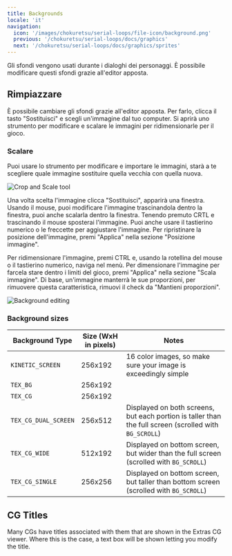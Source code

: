 ```yaml
---
title: Backgrounds
locale: 'it'
navigation:
  icon: '/images/chokuretsu/serial-loops/file-icon/background.png'
  previous: '/chokuretsu/serial-loops/docs/graphics'
  next: '/chokuretsu/serial-loops/docs/graphics/sprites'
---
```


Gli sfondi vengono usati durante i dialoghi dei personaggi. È possibile modificare questi sfondi grazie all'editor apposta.

## Rimpiazzare
È possibile cambiare gli sfondi grazie all'editor apposta. Per farlo, clicca il tasto "Sostituisci" e scegli un'immagine dal tuo computer. Si aprirà uno strumento
per modificare e scalare le immagini per ridimensionarle per il gioco.

### Scalare
Puoi usare lo strumento per modificare e importare le immagini, starà a te scegliere quale immagine sostituire quella vecchia con quella nuova.

![Crop and Scale tool](/images/chokuretsu/serial-loops/crop-and-scale.png)

Una volta scelta l'immagine clicca "Sostituisci", apparirà una finestra. Usando il mouse, puoi modificare l'immagine trascinandola dentro la finestra, puoi anche scalarla dentro la finestra. Tenendo premuto CRTL e trascinando il mouse sposterai l'immagine. Puoi anche usare il tastierino numerico o le freccette
per aggiustare l'immagine. Per ripristinare la posizione dell'immagine, premi "Applica" nella sezione "Posizione immagine".

Per ridimensionare l'immagine, premi CTRL e, usando la rotellina del mouse o il tastierino numerico, naviga nel menù. Per dimensionare l'immagine per farcela stare dentro i limiti del gioco, premi "Applica" nella sezione "Scala immagine". Di base, un'immagine manterrà le sue proporzioni, per rimuovere questa
caratteristica, rimuovi il check da "Mantieni proporzioni".

![Background editing](/images/chokuretsu/serial-loops/background-editing.png)

### Background sizes
| Background Type      | Size (WxH in pixels) | Notes                                                                                                  |
|----------------------|----------------------|--------------------------------------------------------------------------------------------------------|
| `KINETIC_SCREEN`     | 256x192              | 16 color images, so make sure your image is exceedingly simple                                         |
| `TEX_BG`             | 256x192              |                                                                                                        |
| `TEX_CG`             | 256x192              |                                                                                                        |
| `TEX_CG_DUAL_SCREEN` | 256x512              | Displayed on both screens, but each portion is taller than the full screen (scrolled with `BG_SCROLL`) |
| `TEX_CG_WIDE`        | 512x192              | Displayed on bottom screen, but wider than the full screen (scrolled with `BG_SCROLL`)                   |
| `TEX_CG_SINGLE`      | 256x256              | Displayed on bottom screen, but taller than bottom screen (scrolled with `BG_SCROLL`)                  |

## CG Titles
Many CGs have titles associated with them that are shown in the Extras CG viewer. Where this is the case, a text box will be shown letting you modify the title.